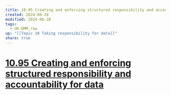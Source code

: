 ```yaml
---
title: 10.95 Creating and enforcing structured responsibility and accountability for data
created: 2024-08-28
modified: 2024-08-28
tags:
  - UK-DMM_row
up: "[[Topic 10 Taking responsibility for data]]"
share: true
---
```

# [10.95 Creating and enforcing structured responsibility and accountability for data](10.95%20Creating%20and%20enforcing%20structured%20responsibility%20and%20accountability%20for%20data.md)
